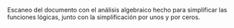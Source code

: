 Escaneo del documento con el análisis algebraico hecho para simplificar las funciones lógicas, junto con la simplificación por unos y por ceros.
